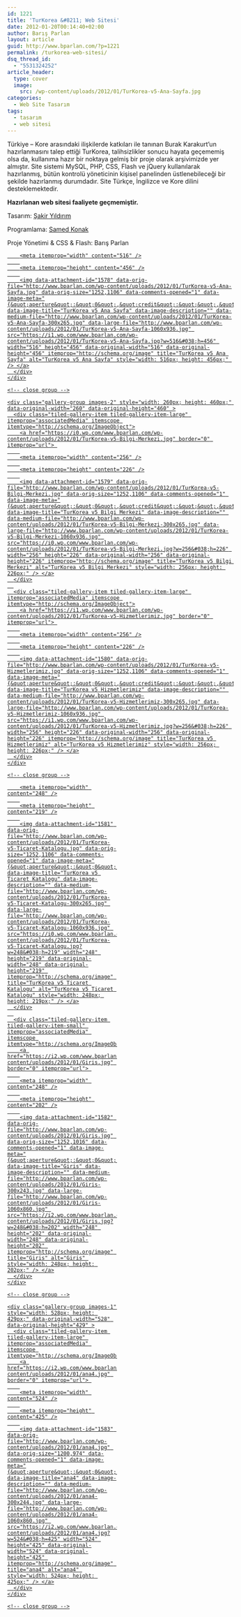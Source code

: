 ```yaml
---
id: 1221
title: 'TurKorea &#8211; Web Sitesi'
date: 2012-01-20T00:14:40+02:00
author: Barış Parlan
layout: article
guid: http://www.bparlan.com/?p=1221
permalink: /turkorea-web-sitesi/
dsq_thread_id:
  - "5531324252"
article_header:
  type: cover
  image:
    src: /wp-content/uploads/2012/01/TurKorea-v5-Ana-Sayfa.jpg
categories:
  - Web Site Tasarım
tags:
  - tasarım
  - web sitesi
---
```


Türkiye &#8211; Kore arasındaki ilişkilerde katkıları ile tanınan Burak Karakurt&#8217;un hazırlanmasını talep ettiği TurKorea, talihsizlikler sonucu hayata geçememiş olsa da, kullanıma hazır bir noktaya gelmiş bir proje olarak arşivimizde yer almıştır. Site sistemi MySQL, PHP, CSS, Flash ve jQuery kullanılarak hazırlanmış, bütün kontrolü yöneticinin kişisel panelinden üstlenebileceği bir şekilde hazırlanmış durumdadır. Site Türkçe, İngilizce ve Kore dilini desteklemektedir.

**Hazırlanan web sitesi faaliyete geçmemiştir.**

Tasarım: <a title="Şakir Yıldırım" href="http://www.sakiryildirim.com/" target="_blank">Şakir Yıldırım</a>

Programlama: <a title="Samed Konak" href="http://www.samkon.org/" target="_blank">Samed Konak</a>

Proje Yönetimi & CSS & Flash: Barış Parlan

<div class="tiled-gallery type-rectangular tiled-gallery-unresized" data-original-width="780" data-carousel-extra='null' itemscope itemtype="http://schema.org/ImageGallery" >
  <div class="gallery-row" style="width: 780px; height: 460px;" data-original-width="780" data-original-height="460" >
    <div class="gallery-group images-1" style="width: 520px; height: 460px;" data-original-width="520" data-original-height="460" >
      <div class="tiled-gallery-item tiled-gallery-item-large" itemprop="associatedMedia" itemscope itemtype="http://schema.org/ImageObject">
        <a href="https://i1.wp.com/www.bparlan.com/wp-content/uploads/2012/01/TurKorea-v5-Ana-Sayfa.jpg" border="0" itemprop="url"> 
        
        <meta itemprop="width" content="516" />
        
        <meta itemprop="height" content="456" />
        
        <img data-attachment-id="1578" data-orig-file="http://www.bparlan.com/wp-content/uploads/2012/01/TurKorea-v5-Ana-Sayfa.jpg" data-orig-size="1252,1106" data-comments-opened="1" data-image-meta="{&quot;aperture&quot;:&quot;0&quot;,&quot;credit&quot;:&quot;&quot;,&quot;camera&quot;:&quot;&quot;,&quot;caption&quot;:&quot;&quot;,&quot;created_timestamp&quot;:&quot;0&quot;,&quot;copyright&quot;:&quot;&quot;,&quot;focal_length&quot;:&quot;0&quot;,&quot;iso&quot;:&quot;0&quot;,&quot;shutter_speed&quot;:&quot;0&quot;,&quot;title&quot;:&quot;&quot;,&quot;orientation&quot;:&quot;0&quot;}" data-image-title="TurKorea v5 Ana Sayfa" data-image-description="" data-medium-file="http://www.bparlan.com/wp-content/uploads/2012/01/TurKorea-v5-Ana-Sayfa-300x265.jpg" data-large-file="http://www.bparlan.com/wp-content/uploads/2012/01/TurKorea-v5-Ana-Sayfa-1060x936.jpg" src="https://i1.wp.com/www.bparlan.com/wp-content/uploads/2012/01/TurKorea-v5-Ana-Sayfa.jpg?w=516&#038;h=456" width="516" height="456" data-original-width="516" data-original-height="456" itemprop="http://schema.org/image" title="TurKorea v5 Ana Sayfa" alt="TurKorea v5 Ana Sayfa" style="width: 516px; height: 456px;" /> </a>
      </div>
    </div>
    
    <!-- close group -->
    
    <div class="gallery-group images-2" style="width: 260px; height: 460px;" data-original-width="260" data-original-height="460" >
      <div class="tiled-gallery-item tiled-gallery-item-large" itemprop="associatedMedia" itemscope itemtype="http://schema.org/ImageObject">
        <a href="https://i0.wp.com/www.bparlan.com/wp-content/uploads/2012/01/TurKorea-v5-Bilgi-Merkezi.jpg" border="0" itemprop="url"> 
        
        <meta itemprop="width" content="256" />
        
        <meta itemprop="height" content="226" />
        
        <img data-attachment-id="1579" data-orig-file="http://www.bparlan.com/wp-content/uploads/2012/01/TurKorea-v5-Bilgi-Merkezi.jpg" data-orig-size="1252,1106" data-comments-opened="1" data-image-meta="{&quot;aperture&quot;:&quot;0&quot;,&quot;credit&quot;:&quot;&quot;,&quot;camera&quot;:&quot;&quot;,&quot;caption&quot;:&quot;&quot;,&quot;created_timestamp&quot;:&quot;0&quot;,&quot;copyright&quot;:&quot;&quot;,&quot;focal_length&quot;:&quot;0&quot;,&quot;iso&quot;:&quot;0&quot;,&quot;shutter_speed&quot;:&quot;0&quot;,&quot;title&quot;:&quot;&quot;,&quot;orientation&quot;:&quot;0&quot;}" data-image-title="TurKorea v5 Bilgi Merkezi" data-image-description="" data-medium-file="http://www.bparlan.com/wp-content/uploads/2012/01/TurKorea-v5-Bilgi-Merkezi-300x265.jpg" data-large-file="http://www.bparlan.com/wp-content/uploads/2012/01/TurKorea-v5-Bilgi-Merkezi-1060x936.jpg" src="https://i0.wp.com/www.bparlan.com/wp-content/uploads/2012/01/TurKorea-v5-Bilgi-Merkezi.jpg?w=256&#038;h=226" width="256" height="226" data-original-width="256" data-original-height="226" itemprop="http://schema.org/image" title="TurKorea v5 Bilgi Merkezi" alt="TurKorea v5 Bilgi Merkezi" style="width: 256px; height: 226px;" /> </a>
      </div>
      
      <div class="tiled-gallery-item tiled-gallery-item-large" itemprop="associatedMedia" itemscope itemtype="http://schema.org/ImageObject">
        <a href="https://i1.wp.com/www.bparlan.com/wp-content/uploads/2012/01/TurKorea-v5-Hizmetlerimiz.jpg" border="0" itemprop="url"> 
        
        <meta itemprop="width" content="256" />
        
        <meta itemprop="height" content="226" />
        
        <img data-attachment-id="1580" data-orig-file="http://www.bparlan.com/wp-content/uploads/2012/01/TurKorea-v5-Hizmetlerimiz.jpg" data-orig-size="1252,1106" data-comments-opened="1" data-image-meta="{&quot;aperture&quot;:&quot;0&quot;,&quot;credit&quot;:&quot;&quot;,&quot;camera&quot;:&quot;&quot;,&quot;caption&quot;:&quot;&quot;,&quot;created_timestamp&quot;:&quot;0&quot;,&quot;copyright&quot;:&quot;&quot;,&quot;focal_length&quot;:&quot;0&quot;,&quot;iso&quot;:&quot;0&quot;,&quot;shutter_speed&quot;:&quot;0&quot;,&quot;title&quot;:&quot;&quot;,&quot;orientation&quot;:&quot;0&quot;}" data-image-title="TurKorea v5 Hizmetlerimiz" data-image-description="" data-medium-file="http://www.bparlan.com/wp-content/uploads/2012/01/TurKorea-v5-Hizmetlerimiz-300x265.jpg" data-large-file="http://www.bparlan.com/wp-content/uploads/2012/01/TurKorea-v5-Hizmetlerimiz-1060x936.jpg" src="https://i1.wp.com/www.bparlan.com/wp-content/uploads/2012/01/TurKorea-v5-Hizmetlerimiz.jpg?w=256&#038;h=226" width="256" height="226" data-original-width="256" data-original-height="226" itemprop="http://schema.org/image" title="TurKorea v5 Hizmetlerimiz" alt="TurKorea v5 Hizmetlerimiz" style="width: 256px; height: 226px;" /> </a>
      </div>
    </div>
    
    <!-- close group -->
  </div>
  
  <!-- close row -->
  
  <div class="gallery-row" style="width: 780px; height: 429px;" data-original-width="780" data-original-height="429" >
    <div class="gallery-group images-2" style="width: 252px; height: 429px;" data-original-width="252" data-original-height="429" >
      <div class="tiled-gallery-item tiled-gallery-item-small" itemprop="associatedMedia" itemscope itemtype="http://schema.org/ImageObject">
        <a href="https://i0.wp.com/www.bparlan.com/wp-content/uploads/2012/01/TurKorea-v5-Ticaret-Katalogu.jpg" border="0" itemprop="url"> 
        
        <meta itemprop="width" content="248" />
        
        <meta itemprop="height" content="219" />
        
        <img data-attachment-id="1581" data-orig-file="http://www.bparlan.com/wp-content/uploads/2012/01/TurKorea-v5-Ticaret-Katalogu.jpg" data-orig-size="1252,1106" data-comments-opened="1" data-image-meta="{&quot;aperture&quot;:&quot;0&quot;,&quot;credit&quot;:&quot;&quot;,&quot;camera&quot;:&quot;&quot;,&quot;caption&quot;:&quot;&quot;,&quot;created_timestamp&quot;:&quot;0&quot;,&quot;copyright&quot;:&quot;&quot;,&quot;focal_length&quot;:&quot;0&quot;,&quot;iso&quot;:&quot;0&quot;,&quot;shutter_speed&quot;:&quot;0&quot;,&quot;title&quot;:&quot;&quot;,&quot;orientation&quot;:&quot;0&quot;}" data-image-title="TurKorea v5 Ticaret Katalogu" data-image-description="" data-medium-file="http://www.bparlan.com/wp-content/uploads/2012/01/TurKorea-v5-Ticaret-Katalogu-300x265.jpg" data-large-file="http://www.bparlan.com/wp-content/uploads/2012/01/TurKorea-v5-Ticaret-Katalogu-1060x936.jpg" src="https://i0.wp.com/www.bparlan.com/wp-content/uploads/2012/01/TurKorea-v5-Ticaret-Katalogu.jpg?w=248&#038;h=219" width="248" height="219" data-original-width="248" data-original-height="219" itemprop="http://schema.org/image" title="TurKorea v5 Ticaret Katalogu" alt="TurKorea v5 Ticaret Katalogu" style="width: 248px; height: 219px;" /> </a>
      </div>
      
      <div class="tiled-gallery-item tiled-gallery-item-small" itemprop="associatedMedia" itemscope itemtype="http://schema.org/ImageObject">
        <a href="https://i2.wp.com/www.bparlan.com/wp-content/uploads/2012/01/Giris.jpg" border="0" itemprop="url"> 
        
        <meta itemprop="width" content="248" />
        
        <meta itemprop="height" content="202" />
        
        <img data-attachment-id="1582" data-orig-file="http://www.bparlan.com/wp-content/uploads/2012/01/Giris.jpg" data-orig-size="1252,1016" data-comments-opened="1" data-image-meta="{&quot;aperture&quot;:&quot;0&quot;,&quot;credit&quot;:&quot;&quot;,&quot;camera&quot;:&quot;&quot;,&quot;caption&quot;:&quot;&quot;,&quot;created_timestamp&quot;:&quot;0&quot;,&quot;copyright&quot;:&quot;&quot;,&quot;focal_length&quot;:&quot;0&quot;,&quot;iso&quot;:&quot;0&quot;,&quot;shutter_speed&quot;:&quot;0&quot;,&quot;title&quot;:&quot;&quot;,&quot;orientation&quot;:&quot;1&quot;}" data-image-title="Giris" data-image-description="" data-medium-file="http://www.bparlan.com/wp-content/uploads/2012/01/Giris-300x243.jpg" data-large-file="http://www.bparlan.com/wp-content/uploads/2012/01/Giris-1060x860.jpg" src="https://i2.wp.com/www.bparlan.com/wp-content/uploads/2012/01/Giris.jpg?w=248&#038;h=202" width="248" height="202" data-original-width="248" data-original-height="202" itemprop="http://schema.org/image" title="Giris" alt="Giris" style="width: 248px; height: 202px;" /> </a>
      </div>
    </div>
    
    <!-- close group -->
    
    <div class="gallery-group images-1" style="width: 528px; height: 429px;" data-original-width="528" data-original-height="429" >
      <div class="tiled-gallery-item tiled-gallery-item-large" itemprop="associatedMedia" itemscope itemtype="http://schema.org/ImageObject">
        <a href="https://i2.wp.com/www.bparlan.com/wp-content/uploads/2012/01/ana4.jpg" border="0" itemprop="url"> 
        
        <meta itemprop="width" content="524" />
        
        <meta itemprop="height" content="425" />
        
        <img data-attachment-id="1583" data-orig-file="http://www.bparlan.com/wp-content/uploads/2012/01/ana4.jpg" data-orig-size="1200,974" data-comments-opened="1" data-image-meta="{&quot;aperture&quot;:&quot;0&quot;,&quot;credit&quot;:&quot;&quot;,&quot;camera&quot;:&quot;&quot;,&quot;caption&quot;:&quot;&quot;,&quot;created_timestamp&quot;:&quot;0&quot;,&quot;copyright&quot;:&quot;&quot;,&quot;focal_length&quot;:&quot;0&quot;,&quot;iso&quot;:&quot;0&quot;,&quot;shutter_speed&quot;:&quot;0&quot;,&quot;title&quot;:&quot;&quot;,&quot;orientation&quot;:&quot;0&quot;}" data-image-title="ana4" data-image-description="" data-medium-file="http://www.bparlan.com/wp-content/uploads/2012/01/ana4-300x244.jpg" data-large-file="http://www.bparlan.com/wp-content/uploads/2012/01/ana4-1060x860.jpg" src="https://i2.wp.com/www.bparlan.com/wp-content/uploads/2012/01/ana4.jpg?w=524&#038;h=425" width="524" height="425" data-original-width="524" data-original-height="425" itemprop="http://schema.org/image" title="ana4" alt="ana4" style="width: 524px; height: 425px;" /> </a>
      </div>
    </div>
    
    <!-- close group -->
  </div>
  
  <!-- close row -->
</div>
